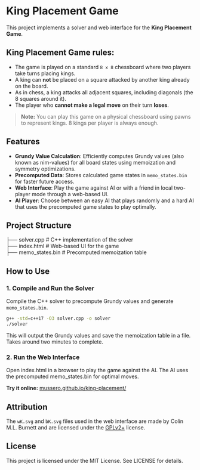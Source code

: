 # King Placement Game

This project implements a solver and web interface for the **King Placement Game**. 

## King Placement Game rules:
- The game is played on a standard `8 x 8` chessboard where two players take turns placing kings. 
- A king can **not** be placed on a square attacked by another king already on the board.
- As in chess, a king attacks all adjacent squares, including diagonals (the 8 squares around it).
- The player who **cannot make a legal move** on their turn **loses**.

> **Note:** You can play this game on a physical chessboard using pawns to represent kings. 8 kings per player is always enough.

## Features

- **Grundy Value Calculation**: Efficiently computes Grundy values (also known as nim-values) for all board states using memoization and symmetry optimizations.
- **Precomputed Data**: Stores calculated game states in `memo_states.bin` for faster future access.
- **Web Interface**: Play the game against AI or with a friend in local two-player mode through a web-based UI.
- **AI Player**: Choose between an easy AI that plays randomly and a hard AI that uses the precomputed game states to play optimally.

## Project Structure
 ├── solver.cpp # C++ implementation of the solver  
 ├── index.html # Web-based UI for the game  
 ├── memo_states.bin # Precomputed memoization table  

## How to Use

### 1. Compile and Run the Solver
Compile the C++ solver to precompute Grundy values and generate `memo_states.bin`.

```bash
g++ -std=c++17 -O3 solver.cpp -o solver
./solver
```

This will output the Grundy values and save the memoization table in a file. Takes around two minutes to complete.

### 2. Run the Web Interface
Open index.html in a browser to play the game against the AI. The AI uses the precomputed memo_states.bin for optimal moves.

**Try it online:** [mussero.github.io/king-placement/](https://mussero.github.io/king-placement/)

## Attribution
The `wK.svg` and `bK.svg` files used in the web interface are made by Colin M.L. Burnett and are licensed under the [GPLv2+](https://www.gnu.org/licenses/old-licenses/gpl-2.0.txt) license.

## License
This project is licensed under the MIT License. See LICENSE for details.